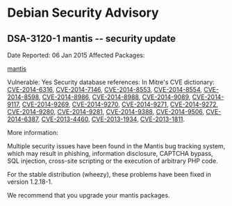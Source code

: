 
Debian Security Advisory
========================


DSA-3120-1 mantis -- security update
------------------------------------



Date Reported:
06 Jan 2015
Affected Packages:

[mantis](https://packages.debian.org/src:mantis)

Vulnerable:
Yes
Security database references:
In Mitre's CVE dictionary: [CVE-2014-6316](https://security-tracker.debian.org/tracker/CVE-2014-6316), [CVE-2014-7146](https://security-tracker.debian.org/tracker/CVE-2014-7146), [CVE-2014-8553](https://security-tracker.debian.org/tracker/CVE-2014-8553), [CVE-2014-8554](https://security-tracker.debian.org/tracker/CVE-2014-8554), [CVE-2014-8598](https://security-tracker.debian.org/tracker/CVE-2014-8598), [CVE-2014-8986](https://security-tracker.debian.org/tracker/CVE-2014-8986), [CVE-2014-8988](https://security-tracker.debian.org/tracker/CVE-2014-8988), [CVE-2014-9089](https://security-tracker.debian.org/tracker/CVE-2014-9089), [CVE-2014-9117](https://security-tracker.debian.org/tracker/CVE-2014-9117), [CVE-2014-9269](https://security-tracker.debian.org/tracker/CVE-2014-9269), [CVE-2014-9270](https://security-tracker.debian.org/tracker/CVE-2014-9270), [CVE-2014-9271](https://security-tracker.debian.org/tracker/CVE-2014-9271), [CVE-2014-9272](https://security-tracker.debian.org/tracker/CVE-2014-9272), [CVE-2014-9280](https://security-tracker.debian.org/tracker/CVE-2014-9280), [CVE-2014-9281](https://security-tracker.debian.org/tracker/CVE-2014-9281), [CVE-2014-9388](https://security-tracker.debian.org/tracker/CVE-2014-9388), [CVE-2014-9506](https://security-tracker.debian.org/tracker/CVE-2014-9506), [CVE-2014-6387](https://security-tracker.debian.org/tracker/CVE-2014-6387), [CVE-2013-4460](https://security-tracker.debian.org/tracker/CVE-2013-4460), [CVE-2013-1934](https://security-tracker.debian.org/tracker/CVE-2013-1934), [CVE-2013-1811](https://security-tracker.debian.org/tracker/CVE-2013-1811).  

More information:

Multiple security issues have been found in the Mantis bug tracking
system, which may result in phishing, information disclosure, CAPTCHA
bypass, SQL injection, cross-site scripting or the execution of arbitrary
PHP code.


For the stable distribution (wheezy), these problems have been fixed in
version 1.2.18-1.


We recommend that you upgrade your mantis packages.





